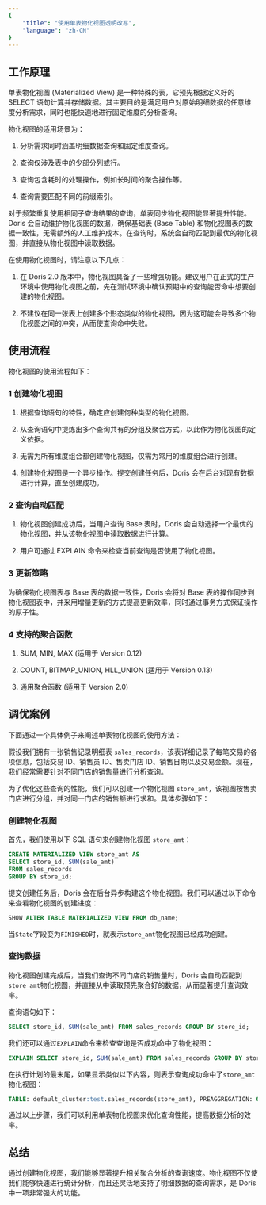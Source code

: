 ```yaml
---
{
    "title": "使用单表物化视图透明改写",
    "language": "zh-CN"
}
---
```


<!-- 
Licensed to the Apache Software Foundation (ASF) under one
or more contributor license agreements.  See the NOTICE file
distributed with this work for additional information
regarding copyright ownership.  The ASF licenses this file
to you under the Apache License, Version 2.0 (the
"License"); you may not use this file except in compliance
with the License.  You may obtain a copy of the License at

  http://www.apache.org/licenses/LICENSE-2.0

Unless required by applicable law or agreed to in writing,
software distributed under the License is distributed on an
"AS IS" BASIS, WITHOUT WARRANTIES OR CONDITIONS OF ANY
KIND, either express or implied.  See the License for the
specific language governing permissions and limitations
under the License.
-->

## 工作原理

单表物化视图 (Materialized View) 是一种特殊的表，它预先根据定义好的 SELECT 语句计算并存储数据。其主要目的是满足用户对原始明细数据的任意维度分析需求，同时也能快速地进行固定维度的分析查询。

物化视图的适用场景为：

1. 分析需求同时涵盖明细数据查询和固定维度查询。

2. 查询仅涉及表中的少部分列或行。

3. 查询包含耗时的处理操作，例如长时间的聚合操作等。

4. 查询需要匹配不同的前缀索引。

对于频繁重复使用相同子查询结果的查询，单表同步物化视图能显著提升性能。Doris 会自动维护物化视图的数据，确保基础表 (Base Table) 和物化视图表的数据一致性，无需额外的人工维护成本。在查询时，系统会自动匹配到最优的物化视图，并直接从物化视图中读取数据。

在使用物化视图时，请注意以下几点：

1. 在 Doris 2.0 版本中，物化视图具备了一些增强功能。建议用户在正式的生产环境中使用物化视图之前，先在测试环境中确认预期中的查询能否命中想要创建的物化视图。

2. 不建议在同一张表上创建多个形态类似的物化视图，因为这可能会导致多个物化视图之间的冲突，从而使查询命中失败。

## 使用流程

物化视图的使用流程如下：

### 1 创建物化视图

1. 根据查询语句的特性，确定应创建何种类型的物化视图。

2. 从查询语句中提炼出多个查询共有的分组及聚合方式，以此作为物化视图的定义依据。

3. 无需为所有维度组合都创建物化视图，仅需为常用的维度组合进行创建。

4. 创建物化视图是一个异步操作。提交创建任务后，Doris 会在后台对现有数据进行计算，直至创建成功。

### 2 查询自动匹配

1. 物化视图创建成功后，当用户查询 Base 表时，Doris 会自动选择一个最优的物化视图，并从该物化视图中读取数据进行计算。

2. 用户可通过 EXPLAIN 命令来检查当前查询是否使用了物化视图。

### 3 更新策略

为确保物化视图表与 Base 表的数据一致性，Doris 会将对 Base 表的操作同步到物化视图表中，并采用增量更新的方式提高更新效率，同时通过事务方式保证操作的原子性。

### 4 支持的聚合函数

1. SUM, MIN, MAX (适用于 Version 0.12)

2. COUNT, BITMAP_UNION, HLL_UNION (适用于 Version 0.13)

3. 通用聚合函数 (适用于 Version 2.0)

## 调优案例

下面通过一个具体例子来阐述单表物化视图的使用方法：

假设我们拥有一张销售记录明细表 `sales_records`，该表详细记录了每笔交易的各项信息，包括交易 ID、销售员 ID、售卖门店 ID、销售日期以及交易金额。现在，我们经常需要针对不同门店的销售量进行分析查询。

为了优化这些查询的性能，我们可以创建一个物化视图 `store_amt`，该视图按售卖门店进行分组，并对同一门店的销售额进行求和。具体步骤如下：

### 创建物化视图 

首先，我们使用以下 SQL 语句来创建物化视图 `store_amt`：

```sql
CREATE MATERIALIZED VIEW store_amt AS 
SELECT store_id, SUM(sale_amt) 
FROM sales_records
GROUP BY store_id;
```

提交创建任务后，Doris 会在后台异步构建这个物化视图。我们可以通过以下命令来查看物化视图的创建进度：

```sql
SHOW ALTER TABLE MATERIALIZED VIEW FROM db_name; 
```

当`State`字段变为`FINISHED`时，就表示`store_amt`物化视图已经成功创建。

### 查询数据

物化视图创建完成后，当我们查询不同门店的销售量时，Doris 会自动匹配到`store_amt`物化视图，并直接从中读取预先聚合好的数据，从而显著提升查询效率。

查询语句如下：

```sql
SELECT store_id, SUM(sale_amt) FROM sales_records GROUP BY store_id;
```

我们还可以通过`EXPLAIN`命令来检查查询是否成功命中了物化视图：

```sql
EXPLAIN SELECT store_id, SUM(sale_amt) FROM sales_records GROUP BY store_id;
```

在执行计划的最末尾，如果显示类似以下内容，则表示查询成功命中了`store_amt`物化视图：

```sql
TABLE: default_cluster:test.sales_records(store_amt), PREAGGREGATION: ON
```

通过以上步骤，我们可以利用单表物化视图来优化查询性能，提高数据分析的效率。

## 总结

通过创建物化视图，我们能够显著提升相关聚合分析的查询速度。物化视图不仅使我们能够快速进行统计分析，而且还灵活地支持了明细数据的查询需求，是 Doris 中一项非常强大的功能。